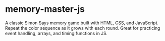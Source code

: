 # memory-master-js
A classic Simon Says memory game built with HTML, CSS, and JavaScript. Repeat the color sequence as it grows with each round. Great for practicing event handling, arrays, and timing functions in JS.
